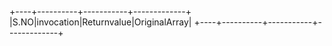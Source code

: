 +----+----------+-----------+-------------+
|S.NO|invocation|Returnvalue|OriginalArray|
+----+----------+-----------+-------------+
